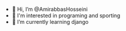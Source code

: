 - 👋 Hi, I’m @AmirabbasHosseini
- 👀 I'm interested in programing and sporting
- 🌱 I’m currently learning django

<!---
AmirabbasHosseini/AmirabbasHosseini is a ✨ special ✨ repository because its `README.md` (this file) appears on your GitHub profile.
You can click the Preview link to take a look at your changes.
--->
